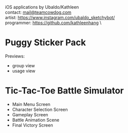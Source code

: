 iOS applications by Ubaldo/Kathleen\
contact: mail@teamcowdog.com\
artist: https://www.instagram.com/ubaldo_sketchybot/ \
programmer: https://github.com/kathleenhang \

# Puggy Sticker Pack

Previews:

- group view
- usage view

# Tic-Tac-Toe Battle Simulator
- Main Menu Screen
- Character Selection Screen
- Gameplay Screen
- Battle Animation Scene
- Final Victory Screen

